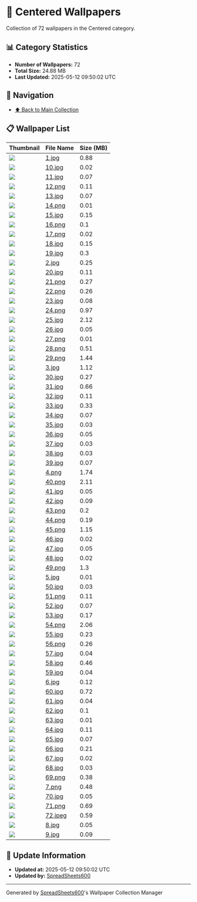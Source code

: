 # 📁 Centered Wallpapers

Collection of 72 wallpapers in the Centered category.

## 📊 Category Statistics
- **Number of Wallpapers:** 72
- **Total Size:** 24.88 MB
- **Last Updated:** 2025-05-12 09:50:02 UTC

## 📑 Navigation
- [⬆️ Back to Main Collection](../../README.md)

## 📋 Wallpaper List

| Thumbnail | File Name | Size (MB) |
|-----------|-----------|-----------|
| ![](1.jpg) | [1.jpg](1.jpg) | 0.88 |
| ![](10.jpg) | [10.jpg](10.jpg) | 0.02 |
| ![](11.jpg) | [11.jpg](11.jpg) | 0.07 |
| ![](12.png) | [12.png](12.png) | 0.11 |
| ![](13.jpg) | [13.jpg](13.jpg) | 0.07 |
| ![](14.png) | [14.png](14.png) | 0.01 |
| ![](15.jpg) | [15.jpg](15.jpg) | 0.15 |
| ![](16.png) | [16.png](16.png) | 0.1 |
| ![](17.png) | [17.png](17.png) | 0.02 |
| ![](18.jpg) | [18.jpg](18.jpg) | 0.15 |
| ![](19.jpg) | [19.jpg](19.jpg) | 0.3 |
| ![](2.jpg) | [2.jpg](2.jpg) | 0.25 |
| ![](20.jpg) | [20.jpg](20.jpg) | 0.11 |
| ![](21.png) | [21.png](21.png) | 0.27 |
| ![](22.png) | [22.png](22.png) | 0.26 |
| ![](23.jpg) | [23.jpg](23.jpg) | 0.08 |
| ![](24.png) | [24.png](24.png) | 0.97 |
| ![](25.jpg) | [25.jpg](25.jpg) | 2.12 |
| ![](26.jpg) | [26.jpg](26.jpg) | 0.05 |
| ![](27.png) | [27.png](27.png) | 0.01 |
| ![](28.png) | [28.png](28.png) | 0.51 |
| ![](29.png) | [29.png](29.png) | 1.44 |
| ![](3.jpg) | [3.jpg](3.jpg) | 1.12 |
| ![](30.jpg) | [30.jpg](30.jpg) | 0.27 |
| ![](31.jpg) | [31.jpg](31.jpg) | 0.66 |
| ![](32.jpg) | [32.jpg](32.jpg) | 0.11 |
| ![](33.jpg) | [33.jpg](33.jpg) | 0.33 |
| ![](34.jpg) | [34.jpg](34.jpg) | 0.07 |
| ![](35.jpg) | [35.jpg](35.jpg) | 0.03 |
| ![](36.jpg) | [36.jpg](36.jpg) | 0.05 |
| ![](37.jpg) | [37.jpg](37.jpg) | 0.03 |
| ![](38.jpg) | [38.jpg](38.jpg) | 0.03 |
| ![](39.jpg) | [39.jpg](39.jpg) | 0.07 |
| ![](4.png) | [4.png](4.png) | 1.74 |
| ![](40.png) | [40.png](40.png) | 2.11 |
| ![](41.jpg) | [41.jpg](41.jpg) | 0.05 |
| ![](42.jpg) | [42.jpg](42.jpg) | 0.09 |
| ![](43.png) | [43.png](43.png) | 0.2 |
| ![](44.png) | [44.png](44.png) | 0.19 |
| ![](45.png) | [45.png](45.png) | 1.15 |
| ![](46.jpg) | [46.jpg](46.jpg) | 0.02 |
| ![](47.jpg) | [47.jpg](47.jpg) | 0.05 |
| ![](48.jpg) | [48.jpg](48.jpg) | 0.02 |
| ![](49.png) | [49.png](49.png) | 1.3 |
| ![](5.jpg) | [5.jpg](5.jpg) | 0.01 |
| ![](50.jpg) | [50.jpg](50.jpg) | 0.03 |
| ![](51.png) | [51.png](51.png) | 0.11 |
| ![](52.jpg) | [52.jpg](52.jpg) | 0.07 |
| ![](53.jpg) | [53.jpg](53.jpg) | 0.17 |
| ![](54.png) | [54.png](54.png) | 2.06 |
| ![](55.jpg) | [55.jpg](55.jpg) | 0.23 |
| ![](56.png) | [56.png](56.png) | 0.26 |
| ![](57.jpg) | [57.jpg](57.jpg) | 0.04 |
| ![](58.jpg) | [58.jpg](58.jpg) | 0.46 |
| ![](59.jpg) | [59.jpg](59.jpg) | 0.04 |
| ![](6.jpg) | [6.jpg](6.jpg) | 0.12 |
| ![](60.jpg) | [60.jpg](60.jpg) | 0.72 |
| ![](61.jpg) | [61.jpg](61.jpg) | 0.04 |
| ![](62.jpg) | [62.jpg](62.jpg) | 0.1 |
| ![](63.jpg) | [63.jpg](63.jpg) | 0.01 |
| ![](64.jpg) | [64.jpg](64.jpg) | 0.11 |
| ![](65.jpg) | [65.jpg](65.jpg) | 0.07 |
| ![](66.jpg) | [66.jpg](66.jpg) | 0.21 |
| ![](67.jpg) | [67.jpg](67.jpg) | 0.02 |
| ![](68.jpg) | [68.jpg](68.jpg) | 0.03 |
| ![](69.png) | [69.png](69.png) | 0.38 |
| ![](7.png) | [7.png](7.png) | 0.48 |
| ![](70.jpg) | [70.jpg](70.jpg) | 0.05 |
| ![](71.png) | [71.png](71.png) | 0.69 |
| ![](72.jpeg) | [72.jpeg](72.jpeg) | 0.59 |
| ![](8.jpg) | [8.jpg](8.jpg) | 0.05 |
| ![](9.jpg) | [9.jpg](9.jpg) | 0.09 |


## 🔄 Update Information
- **Updated at:** 2025-05-12 09:50:02 UTC
- **Updated by:** [SpreadSheets600](https://github.com/SpreadSheets600)

---
Generated by [SpreadSheets600](https://github.com/SpreadSheets600)'s Wallpaper Collection Manager
